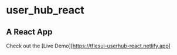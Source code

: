 # user_hub_react

## A React App

Check out the [Live Demo][https://tflesui-userhub-react.netlify.app] 
